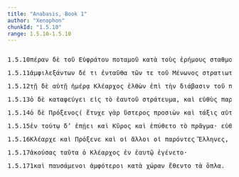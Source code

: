 ```yaml
---
title: "Anabasis, Book 1"
author: "Xenophon"
chunkId: "1.5.10"
range: 1.5.10-1.5.10
---
```


<pre class="greek prose syntax" data-urn="urn:cts:greekLit:tlg0032.tlg006"><p><span class="subdoc" data-subdoc="1.5.10">1.5.10</span><span class="sentence"><span class=" " data-def="on the other side, across, on the other side, over" data-flags="r--------" data-head="10" data-id="1" data-lemma="πέραν">πέραν </span><span class=" " data-flags="d--------" data-head="17" data-id="2" data-lemma="δέ">δὲ </span><span class=" genitive" data-flags="l-s---mg-" data-head="5" data-id="3" data-lemma="ὁ">τοῦ </span><span class=" genitive" data-flags="n-s---mg-" data-head="5" data-id="4" data-lemma="Εὐφράτης">Εὐφράτου </span><span class=" genitive" data-def="river, stream, rivers, rivers of fire" data-flags="n-s---mg-" data-head="1" data-id="5" data-lemma="ποταμός">ποταμοῦ </span><span class=" " data-flags="r--------" data-head="10" data-id="6" data-lemma="κατά">κατὰ </span><span class=" accusative" data-flags="l-p---ma-" data-head="9" data-id="7" data-lemma="ὁ">τοὺς </span><span class=" accusative" data-def="desolate, lonely, solitary, desert parts, empty" data-flags="a-p---ma-" data-head="9" data-id="8" data-lemma="ἐρῆμος">ἐρήμους </span><span class=" accusative" data-def="standing-place, farmstead, steading, stable" data-flags="n-p---ma-" data-head="6" data-id="9" data-lemma="σταθμός">σταθμοὺς </span><span class="verb " data-flags="v3siia---" data-head="17" data-id="10" data-lemma="εἰμί">ἦν </span><span class=" nominative" data-def="city, the citadel, the citadel" data-flags="n-s---fn-" data-head="10" data-id="11" data-lemma="πόλις">πόλις </span><span class=" nominative" data-def="blessed with a good genius, fortunate, happy in respect to" data-flags="a-s---fn-" data-head="13" data-id="12" data-lemma="εὐδαίμων">εὐδαίμων </span><span class=" " data-flags="c--------" data-head="11" data-id="13" data-lemma="καί">καὶ </span><span class=" nominative" data-def="big, full-grown, elder" data-flags="a-s---fn-" data-head="13" data-id="14" data-lemma="μέγας">μεγάλη</span><span class=" " data-flags="u--------" data-head="0" data-id="15" data-lemma=",">, </span><span class=" nominative" data-def="name, by name, by name" data-flags="n-s---nn-" data-head="20" data-id="16" data-lemma="ὄνομα">ὄνομα </span><span class=" " data-flags="c--------" data-head="0" data-id="17" data-lemma="δέ">δὲ </span><span class=" nominative" data-flags="n-s---fn-" data-head="20" data-id="18" data-lemma="Χαρμάνδη">Χαρμάνδη</span><span class=" " data-flags="u--------" data-head="0" data-id="19" data-lemma="·">· </span></span><span class="sentence"><span class=" " data-def="from out of, from, out of, forth from" data-flags="r--------" data-head="5" data-id="1" data-lemma="ἐκ">ἐκ </span><span class=" genitive" data-def="this, u, this man here" data-flags="p-s---fg-" data-head="1" data-id="2" data-lemma="οὗτος">ταύτης </span><span class=" nominative" data-flags="l-p---mn-" data-head="4" data-id="3" data-lemma="ὁ">οἱ </span><span class=" nominative" data-def="soldier, professional soldier, soldier" data-flags="n-p---mn-" data-head="5" data-id="4" data-lemma="στρατιώτης">στρατιῶται </span><span class="verb " data-def="frequent the, occupy the market-place, buy in the market" data-flags="v3piia---" data-head="0" data-id="5" data-lemma="ἀγοράζω">ἠγόραζον </span><span class=" accusative" data-flags="l-p---na-" data-head="7" data-id="6" data-lemma="ὁ">τὰ </span><span class=" accusative" data-def="made for an end, purpose, fit, adapted for" data-flags="a-p---na-" data-head="5" data-id="7" data-lemma="ἐπιτήδειος">ἐπιτήδεια</span><span class=" " data-flags="u--------" data-head="0" data-id="8" data-lemma=",">, </span><span class=" dative" data-def="raft, float, rafts, boat, ship" data-flags="n-p---fd-" data-head="10" data-id="9" data-lemma="σχεδία">σχεδίαις </span><span class="verb nominative" data-def="stride, walk, stand with legs apart, planting himself firmly" data-flags="v-pppamn-" data-head="5" data-id="10" data-lemma="διαβαίνω">διαβαίνοντες </span><span class=" " data-def="in this wise, thus, so very, so exceedingly, so" data-flags="d--------" data-head="10" data-id="11" data-lemma="ὧδε">ὧδε</span><span class=" " data-flags="u--------" data-head="0" data-id="12" data-lemma=".">. </span></span><span class="sentence"><span class=" accusative" data-def="prepared hide, piece of leather, drum, anything made of leather, leathern jerkin" data-flags="n-p---fa-" data-head="5" data-id="1" data-lemma="διφθέρα">διφθέρας </span><span class=" accusative" data-flags="p-p---fa-" data-head="3" data-id="2" data-lemma="ὅς">ἃς </span><span class="verb " data-flags="v3piia---" data-head="1" data-id="3" data-lemma="ἔχω">εἶχον </span><span class=" accusative" data-def="anything which covers, shelters, covering, awnings" data-flags="n-p---na-" data-head="3" data-id="4" data-lemma="στέγασμα">στεγάσματα </span><span class="verb " data-def="fill, fill full of, filled" data-flags="v3piia---" data-head="9" data-id="5" data-lemma="πίμπλημι">ἐπίμπλασαν </span><span class=" genitive" data-def="enclosed place, a feeding-place, farmyard" data-flags="n-s---mg-" data-head="5" data-id="6" data-lemma="χόρτος">χόρτου </span><span class=" genitive" data-def="light, nimble, lightly, too buoyant" data-flags="a-s---mg-" data-head="6" data-id="7" data-lemma="κοῦφος">κούφου</span><span class=" " data-flags="u--------" data-head="0" data-id="8" data-lemma=",">, </span><span class=" " data-def="then, next, soon, presently, well" data-flags="c--------" data-head="0" data-id="9" data-lemma="εἶτα">εἶτα </span><span class="verb " data-def="bring together, gather together, to, crowd" data-flags="v3piia---" data-head="11" data-id="10" data-lemma="συνάγω">συνῆγον </span><span class=" " data-flags="c--------" data-head="9" data-id="11" data-lemma="καί">καὶ </span><span class="verb " data-def="draw together, contract, to be drawn up, retracted, to be shrivelled up" data-flags="v3piia---" data-head="11" data-id="12" data-lemma="συσπάω">συνέσπων</span><span class=" " data-flags="u--------" data-head="0" data-id="13" data-lemma=",">, </span><span class=" " data-def="so, thus, as, how" data-flags="c--------" data-head="10" data-id="14" data-lemma="ὡς">ὡς </span><span class=" " data-flags="d--------" data-head="16" data-id="15" data-lemma="μή">μὴ </span><span class="verb " data-def="fasten, bind to, having fastened" data-flags="v--pne---" data-head="14" data-id="16" data-lemma="ἅπτω">ἅπτεσθαι </span><span class=" genitive" data-flags="l-s---fg-" data-head="18" data-id="17" data-lemma="ὁ">τῆς </span><span class=" genitive" data-def="hay" data-flags="n-s---fg-" data-head="16" data-id="18" data-lemma="κάρφη">κάρφης </span><span class=" accusative" data-flags="l-s---na-" data-head="20" data-id="19" data-lemma="ὁ">τὸ </span><span class=" accusative" data-def="water, the waters, spring-water, drinking-water" data-flags="n-s---na-" data-head="16" data-id="20" data-lemma="ὕδωρ">ὕδωρ</span><span class=" " data-flags="u--------" data-head="0" data-id="21" data-lemma="·">· </span></span><span class="sentence"><span class=" " data-flags="r--------" data-head="3" data-id="1" data-lemma="ἐπί">ἐπὶ </span><span class=" genitive" data-def="this, u, this man here" data-flags="p-p---ng-" data-head="1" data-id="2" data-lemma="οὗτος">τούτων </span><span class="verb " data-def="stride, walk, stand with legs apart, planting himself firmly" data-flags="v3piia---" data-head="4" data-id="3" data-lemma="διαβαίνω">διέβαινον </span><span class=" " data-flags="c--------" data-head="0" data-id="4" data-lemma="καί">καὶ </span><span class="verb " data-def="a, take, receive" data-flags="v3piia---" data-head="4" data-id="5" data-lemma="λαμβάνω">ἐλάμβανον </span><span class=" accusative" data-flags="l-p---na-" data-head="7" data-id="6" data-lemma="ὁ">τὰ </span><span class=" accusative" data-def="made for an end, purpose, fit, adapted for" data-flags="a-p---na-" data-head="8" data-id="7" data-lemma="ἐπιτήδειος">ἐπιτήδεια</span><span class=" " data-flags="u--------" data-head="5" data-id="8" data-lemma=",">, </span><span class=" accusative" data-flags="n-s---ma-" data-head="19" data-id="9" data-lemma="οἶνος">οἶνόν </span><span class=" " data-flags="d--------" data-head="19" data-id="10" data-lemma="τε">τε </span><span class=" " data-def="from out of, from, out of, forth from" data-flags="r--------" data-head="14" data-id="11" data-lemma="ἐκ">ἐκ </span><span class=" genitive" data-flags="l-s---fg-" data-head="13" data-id="12" data-lemma="ὁ">τῆς </span><span class=" genitive" data-def="acorn, any similar fruit, date, bān, Balanites aegyptiaca" data-flags="n-s---fg-" data-head="11" data-id="13" data-lemma="βάλανος">βαλάνου </span><span class="verb accusative" data-def="make, do, make, produce" data-flags="v-srpema-" data-head="9" data-id="14" data-lemma="ποιέω">πεποιημένον </span><span class=" genitive" data-flags="l-s---fg-" data-head="13" data-id="15" data-lemma="ὁ">τῆς </span><span class=" " data-def="ápa, ab, ap-ehtre" data-flags="r--------" data-head="13" data-id="16" data-lemma="ἀπό">ἀπὸ </span><span class=" genitive" data-flags="l-s---mg-" data-head="18" data-id="17" data-lemma="ὁ">τοῦ </span><span class=" genitive" data-def="Phoenician, Carthaginian, purple" data-flags="n-s---mg-" data-head="16" data-id="18" data-lemma="φοῖνιξ">φοίνικος </span><span class=" " data-flags="c--------" data-head="8" data-id="19" data-lemma="καί">καὶ </span><span class=" accusative" data-def="grain, the corn, its" data-flags="n-s---ma-" data-head="19" data-id="20" data-lemma="σῖτος">σῖτον </span><span class=" genitive" data-def="Italian millet, Setaria italica, millet-fields, Edict.Diocl. Geronthr" data-flags="n-s---fg-" data-head="20" data-id="21" data-lemma="μελίνη">μελίνης</span><span class=" " data-flags="u--------" data-head="0" data-id="22" data-lemma="·">· </span></span><span class="sentence"><span class=" nominative" data-def="this, u, this man here" data-flags="p-s---nn-" data-head="3" data-id="1" data-lemma="οὗτος">τοῦτο </span><span class=" " data-def="for, yes, . . , no, ay doubtless" data-flags="d--------" data-head="3" data-id="2" data-lemma="γάρ">γὰρ </span><span class="verb " data-flags="v3siia---" data-head="0" data-id="3" data-lemma="εἰμί">ἦν </span><span class=" " data-def="in, into, in, in the district of" data-flags="r--------" data-head="3" data-id="4" data-lemma="ἐν">ἐν </span><span class=" dative" data-flags="l-s---fd-" data-head="6" data-id="5" data-lemma="ὁ">τῇ </span><span class=" dative" data-def="space, room in which a thing is, partly occupied space" data-flags="n-s---fd-" data-head="4" data-id="6" data-lemma="χώρα">χώρᾳ </span><span class=" nominative" data-def="many, many, many" data-flags="a-s---nns" data-head="3" data-id="7" data-lemma="πολύς">πλεῖστον</span><span class=" " data-flags="u--------" data-head="0" data-id="8" data-lemma=".">. </span></span></p><p><span class="subdoc" data-subdoc="1.5.11">1.5.11</span><span class="sentence"><span class="verb genitive" data-def="dispute about, dispute, question, dispute" data-flags="v-papamg-" data-head="22" data-id="1" data-lemma="ἀμφιλέγω">ἀμφιλεξάντων </span><span class=" " data-flags="d--------" data-head="22" data-id="2" data-lemma="δέ">δέ </span><span class=" accusative" data-def="any one, any thing, who? what?, si se" data-flags="p-s---na-" data-head="1" data-id="3" data-lemma="τις">τι </span><span class=" " data-def="here, there, here, in this material world" data-flags="d--------" data-head="1" data-id="4" data-lemma="ἐνταῦθα">ἐνταῦθα </span><span class=" genitive" data-flags="l-p---mg-" data-head="9" data-id="5" data-lemma="ὁ">τῶν </span><span class=" " data-flags="d--------" data-head="10" data-id="6" data-lemma="τε">τε </span><span class=" genitive" data-flags="l-s---mg-" data-head="8" data-id="7" data-lemma="ὁ">τοῦ </span><span class=" genitive" data-flags="n-s---mg-" data-head="9" data-id="8" data-lemma="Μένων">Μένωνος </span><span class=" genitive" data-def="soldier, professional soldier, soldier" data-flags="n-p---mg-" data-head="10" data-id="9" data-lemma="στρατιώτης">στρατιωτῶν </span><span class=" " data-flags="c--------" data-head="1" data-id="10" data-lemma="καί">καὶ </span><span class=" genitive" data-flags="l-p---mg-" data-head="10" data-id="11" data-lemma="ὁ">τῶν </span><span class=" genitive" data-flags="l-s---mg-" data-head="13" data-id="12" data-lemma="ὁ">τοῦ </span><span class=" genitive" data-flags="n-s---mg-" data-head="11" data-id="13" data-lemma="Κλέαρχος">Κλεάρχου </span><span class=" nominative" data-flags="l-s---mn-" data-head="15" data-id="14" data-lemma="ὁ">ὁ </span><span class=" nominative" data-flags="n-s---mn-" data-head="22" data-id="15" data-lemma="Κλέαρχος">Κλέαρχος </span><span class="verb nominative" data-def="separate, put asunder, distinguish, pick out, choose, to choose" data-flags="v-sapamn-" data-head="22" data-id="16" data-lemma="κρίνω">κρίνας </span><span class="verb " data-def="to be, do wrong, those who have sinned" data-flags="v--pna---" data-head="16" data-id="17" data-lemma="ἀδικέω">ἀδικεῖν </span><span class=" accusative" data-flags="l-s---ma-" data-head="17" data-id="18" data-lemma="ὁ">τὸν </span><span class=" genitive" data-flags="l-s---mg-" data-head="20" data-id="19" data-lemma="ὁ">τοῦ </span><span class=" genitive" data-flags="n-s---mg-" data-head="18" data-id="20" data-lemma="Μένων">Μένωνος </span><span class=" nominative" data-def="blow, stroke, blow, stroke by lightning" data-flags="n-s---fn-" data-head="22" data-id="21" data-lemma="πληγή">πληγὰς </span><span class="verb " data-def="throw in, let, fall into" data-flags="v3saia---" data-head="0" data-id="22" data-lemma="ἐμβάλλω">ἐνέβαλεν</span><span class=" " data-flags="u--------" data-head="0" data-id="23" data-lemma="·">· </span></span><span class="sentence"><span class=" nominative" data-flags="l-s---mn-" data-head="8" data-id="1" data-lemma="ὁ">ὁ </span><span class=" " data-flags="d--------" data-head="8" data-id="2" data-lemma="δέ">δὲ </span><span class="verb nominative" data-def="ibo, start, set out, was setting out" data-flags="v-sapamn-" data-head="8" data-id="3" data-lemma="ἔρχομαι">ἐλθὼν </span><span class=" " data-def="on the side of, in the direction of, from, at, to, práti" data-flags="r--------" data-head="3" data-id="4" data-lemma="πρός">πρὸς </span><span class=" accusative" data-flags="l-s---na-" data-head="7" data-id="5" data-lemma="ὁ">τὸ </span><span class=" genitive" data-def="Stadtrecht von Gortyn, of himself, herself, itself, itself, absolutely" data-flags="p-s---mg-" data-head="7" data-id="6" data-lemma="ἑαυτοῦ">ἑαυτοῦ </span><span class=" accusative" data-def="expedition, campaign, invasion, armament, army, host" data-flags="n-s---na-" data-head="4" data-id="7" data-lemma="στράτευμα">στράτευμα </span><span class="verb " data-flags="v3siia---" data-head="0" data-id="8" data-lemma="λέγω">ἔλεγεν</span><span class=" " data-flags="u--------" data-head="0" data-id="9" data-lemma="·">· </span></span><span class="sentence"><span class="verb nominative" data-def="hear, hear, hear of, hear tell of" data-flags="v-papamn-" data-head="6" data-id="1" data-lemma="ἀκούω">ἀκούσαντες </span><span class=" " data-flags="d--------" data-head="6" data-id="2" data-lemma="δέ">δὲ </span><span class=" nominative" data-flags="l-p---mn-" data-head="4" data-id="3" data-lemma="ὁ">οἱ </span><span class=" nominative" data-def="soldier, professional soldier, soldier" data-flags="n-p---mn-" data-head="6" data-id="4" data-lemma="στρατιώτης">στρατιῶται </span><span class="verb " data-def="to be severe, sore, grievous, to be violent, angry, display" data-flags="v3piia---" data-head="6" data-id="5" data-lemma="χαλεπαίνω">ἐχαλέπαινον </span><span class=" " data-flags="c--------" data-head="0" data-id="6" data-lemma="καί">καὶ </span><span class="verb " data-def="make angry, provoke to anger, irritate, grow angry, be wroth, with" data-flags="v3piie---" data-head="6" data-id="7" data-lemma="ὀργίζω">ὠργίζοντο </span><span class=" " data-def="strong, hard, indigestible" data-flags="d--------" data-head="7" data-id="8" data-lemma="ἰσχυρός">ἰσχυρῶς </span><span class=" dative" data-flags="l-s---md-" data-head="10" data-id="9" data-lemma="ὁ">τῷ </span><span class=" dative" data-flags="n-s---md-" data-head="7" data-id="10" data-lemma="Κλέαρχος">Κλεάρχῳ</span><span class=" " data-flags="u--------" data-head="0" data-id="11" data-lemma=".">. </span></span></p><p><span class="subdoc" data-subdoc="1.5.12">1.5.12</span><span class="sentence"><span class=" dative" data-flags="l-s---fd-" data-head="4" data-id="1" data-lemma="ὁ">τῇ </span><span class=" " data-flags="d--------" data-head="17" data-id="2" data-lemma="δέ">δὲ </span><span class=" dative" data-def="self, him, her, it, the very one, the same" data-flags="a-s---fd-" data-head="4" data-id="3" data-lemma="αὐτός">αὐτῇ </span><span class=" dative" data-def="day, at daybreak, in the day" data-flags="n-s---fd-" data-head="17" data-id="4" data-lemma="ἡμέρα">ἡμέρᾳ </span><span class=" nominative" data-flags="n-s---mn-" data-head="17" data-id="5" data-lemma="Κλέαρχος">Κλέαρχος </span><span class="verb nominative" data-def="ibo, start, set out, was setting out" data-flags="v-sapamn-" data-head="12" data-id="6" data-lemma="ἔρχομαι">ἐλθὼν </span><span class=" " data-flags="r--------" data-head="6" data-id="7" data-lemma="ἐπί">ἐπὶ </span><span class=" accusative" data-flags="l-s---fa-" data-head="9" data-id="8" data-lemma="ὁ">τὴν </span><span class=" accusative" data-def="crossing over, passage, act of crossing, means" data-flags="n-s---fa-" data-head="7" data-id="9" data-lemma="διάβασις">διάβασιν </span><span class=" genitive" data-flags="l-s---mg-" data-head="11" data-id="10" data-lemma="ὁ">τοῦ </span><span class=" genitive" data-def="river, stream, rivers, rivers of fire" data-flags="n-s---mg-" data-head="9" data-id="11" data-lemma="ποταμός">ποταμοῦ </span><span class=" " data-flags="c--------" data-head="17" data-id="12" data-lemma="καί">καὶ </span><span class=" " data-def="there, in that place, what is, happens there, events there" data-flags="d--------" data-head="14" data-id="13" data-lemma="ἐκεῖ">ἐκεῖ </span><span class="verb nominative" data-def="" data-flags="v-sapmmn-" data-head="12" data-id="14" data-lemma="κατασκέπτομαι">κατασκεψάμενος </span><span class=" accusative" data-flags="l-s---fa-" data-head="16" data-id="15" data-lemma="ὁ">τὴν </span><span class=" accusative" data-def="assembly, of the People, Amphictyonic Council" data-flags="n-s---fa-" data-head="14" data-id="16" data-lemma="ἀγορά">ἀγορὰν </span><span class="verb " data-def="ride off, away, back" data-flags="v3spia---" data-head="0" data-id="17" data-lemma="ἀφιππεύω">ἀφιππεύει </span><span class=" " data-flags="r--------" data-head="17" data-id="18" data-lemma="ἐπί">ἐπὶ </span><span class=" accusative" data-flags="l-s---fa-" data-head="21" data-id="19" data-lemma="ὁ">τὴν </span><span class=" genitive" data-def="Stadtrecht von Gortyn, of himself, herself, itself, itself, absolutely" data-flags="p-s---mg-" data-head="21" data-id="20" data-lemma="ἑαυτοῦ">ἑαυτοῦ </span><span class=" accusative" data-def="tent, booth, camp, hut" data-flags="n-s---fa-" data-head="18" data-id="21" data-lemma="σκηνή">σκηνὴν </span><span class=" " data-def="through, in a line, right through" data-flags="r--------" data-head="17" data-id="22" data-lemma="διά">διὰ </span><span class=" genitive" data-flags="l-s---ng-" data-head="25" data-id="23" data-lemma="ὁ">τοῦ </span><span class=" genitive" data-flags="n-s---mg-" data-head="25" data-id="24" data-lemma="Μένων">Μένωνος </span><span class=" genitive" data-def="expedition, campaign, invasion, armament, army, host" data-flags="n-s---ng-" data-head="22" data-id="25" data-lemma="στράτευμα">στρατεύματος </span><span class=" " data-def="with, Beiträge zur Lehre von den griechischen Präpositionen, in company with, together with" data-flags="r--------" data-head="17" data-id="26" data-lemma="σύν">σὺν </span><span class=" dative" data-def="little, small, small, low, not copious" data-flags="a-p---md-" data-head="26" data-id="27" data-lemma="ὀλίγος">ὀλίγοις </span><span class=" dative" data-flags="l-p---md-" data-head="27" data-id="28" data-lemma="ὁ">τοῖς </span><span class=" " data-def="round about, all round, on both sides, pári" data-flags="r--------" data-head="27" data-id="29" data-lemma="περί">περὶ </span><span class=" accusative" data-def="self, him, her, it, the very one, the same" data-flags="p-s---ma-" data-head="29" data-id="30" data-lemma="αὐτός">αὐτόν</span><span class=" " data-flags="u--------" data-head="0" data-id="31" data-lemma="·">· </span></span><span class="sentence"><span class=" nominative" data-def="the elder Cyrus" data-flags="n-s---mn-" data-head="6" data-id="1" data-lemma="Κῦρος">Κῦρος </span><span class=" " data-flags="d--------" data-head="6" data-id="2" data-lemma="δέ">δὲ </span><span class=" " data-def="not yet, not, not at all" data-flags="d--------" data-head="4" data-id="3" data-lemma="οὔπω">οὔπω </span><span class="verb " data-def="to have come, be present, had come, shall have come" data-flags="v3siia---" data-head="6" data-id="4" data-lemma="ἥκω">ἧκεν</span><span class=" " data-flags="u--------" data-head="0" data-id="5" data-lemma=",">, </span><span class=" " data-def="otheruise, but, not only . . but" data-flags="c--------" data-head="0" data-id="6" data-lemma="ἀλλά">ἀλλ’ </span><span class=" " data-def="yet, still, ever, already" data-flags="d--------" data-head="8" data-id="7" data-lemma="ἔτι">ἔτι </span><span class="verb " data-def="drive, chase to, to be driven" data-flags="v3siia---" data-head="6" data-id="8" data-lemma="προσελαύνω">προσήλαυνε</span><span class=" " data-flags="u--------" data-head="0" data-id="9" data-lemma="·">· </span></span><span class="sentence"><span class=" genitive" data-flags="l-p---mg-" data-head="4" data-id="1" data-lemma="ὁ">τῶν </span><span class=" " data-flags="d--------" data-head="13" data-id="2" data-lemma="δέ">δὲ </span><span class=" genitive" data-flags="n-s---mg-" data-head="4" data-id="3" data-lemma="Μένων">Μένωνος </span><span class=" genitive" data-def="soldier, professional soldier, soldier" data-flags="n-p---mg-" data-head="7" data-id="4" data-lemma="στρατιώτης">στρατιωτῶν </span><span class=" accusative" data-flags="n-p---na-" data-head="6" data-id="5" data-lemma="ξύλον">ξύλα </span><span class="verb nominative" data-def="split, cleave, divided, into" data-flags="v-sppamn-" data-head="13" data-id="6" data-lemma="σχίζω">σχίζων </span><span class=" nominative" data-def="any one, any thing, who? what?, si se" data-flags="p-s---mn-" data-head="13" data-id="7" data-lemma="τις">τις </span><span class=" " data-def="so, thus, as, how" data-flags="c--------" data-head="13" data-id="8" data-lemma="ὡς">ὡς </span><span class="verb " data-def="Inscr. destombeaux des rois, I know, a)ware" data-flags="v3saia---" data-head="8" data-id="9" data-lemma="ὁράω">εἶδε </span><span class=" accusative" data-flags="n-s---ma-" data-head="11" data-id="10" data-lemma="Κλέαρχος">Κλέαρχον </span><span class="verb accusative" data-def="drive through, across, has brought" data-flags="v-sppama-" data-head="9" data-id="11" data-lemma="διελαύνω">διελαύνοντα</span><span class=" " data-flags="u--------" data-head="0" data-id="12" data-lemma=",">, </span><span class="verb " data-def="Ja-c-io, sēmen, véti" data-flags="v3spia---" data-head="0" data-id="13" data-lemma="ἵημι">ἵησι </span><span class=" dative" data-flags="l-s---fd-" data-head="15" data-id="14" data-lemma="ὁ">τῇ </span><span class=" dative" data-def="axe-head, battle-axe, axe" data-flags="n-s---fd-" data-head="13" data-id="15" data-lemma="ἀξίνη">ἀξίνῃ</span><span class=" " data-flags="u--------" data-head="0" data-id="16" data-lemma="·">· </span></span><span class="sentence"><span class=" " data-flags="d--------" data-head="5" data-id="1" data-lemma="καί">καὶ </span><span class=" nominative" data-def="this, u, this man here" data-flags="p-s---mn-" data-head="5" data-id="2" data-lemma="οὗτος">οὗτος </span><span class=" " data-def="indeed, of a truth, but, indeed" data-flags="d--------" data-head="5" data-id="3" data-lemma="μέν">μὲν </span><span class=" genitive" data-def="self, him, her, it, the very one, the same" data-flags="p-s---mg-" data-head="5" data-id="4" data-lemma="αὐτός">αὐτοῦ </span><span class="verb " data-def="Acut. (Sp.), miss the mark, miss" data-flags="v3saia---" data-head="0" data-id="5" data-lemma="ἁμαρτάνω">ἥμαρτεν</span><span class=" " data-flags="u--------" data-head="0" data-id="6" data-lemma="·">· </span></span><span class="sentence"><span class=" nominative" data-flags="p-s---mn-" data-head="13" data-id="1" data-lemma="ἄλλος">ἄλλος </span><span class=" " data-flags="d--------" data-head="7" data-id="2" data-lemma="δέ">δὲ </span><span class=" dative" data-def="stone, stones, stonequoit" data-flags="n-s---md-" data-head="13" data-id="3" data-lemma="λίθος">λίθῳ </span><span class=" " data-flags="c--------" data-head="7" data-id="4" data-lemma="καί">καὶ </span><span class=" nominative" data-flags="p-s---mn-" data-head="14" data-id="5" data-lemma="ἄλλος">ἄλλος</span><span class=" " data-flags="u--------" data-head="0" data-id="6" data-lemma=",">, </span><span class=" " data-def="then, next, soon, presently, well" data-flags="c--------" data-head="0" data-id="7" data-lemma="εἶτα">εἶτα </span><span class=" nominative" data-def="many, many, many" data-flags="a-p---mn-" data-head="15" data-id="8" data-lemma="πολύς">πολλοί</span><span class=" " data-flags="u--------" data-head="0" data-id="9" data-lemma=",">, </span><span class=" genitive" data-def="crying, screaming, shouting, shout of joy" data-flags="n-s---fg-" data-head="11" data-id="10" data-lemma="κραυγή">κραυγῆς </span><span class="verb genitive" data-def="come into a new state of being, come into being, to be born" data-flags="v-sapmfg-" data-head="7" data-id="11" data-lemma="γίγνομαι">γενομένης</span><span class=" " data-flags="u--------" data-head="0" data-id="12" data-lemma=".">. </span></span></p><p><span class="subdoc" data-subdoc="1.5.13">1.5.13</span><span class="sentence"><span class=" nominative" data-flags="l-s---mn-" data-head="3" data-id="1" data-lemma="ὁ">ὁ </span><span class=" " data-flags="d--------" data-head="9" data-id="2" data-lemma="δέ">δὲ </span><span class="verb " data-def="flee for refuge, flee and take refuge, flee for protection" data-flags="v3spia---" data-head="9" data-id="3" data-lemma="καταφεύγω">καταφεύγει </span><span class=" " data-def="into, to, into" data-flags="r--------" data-head="3" data-id="4" data-lemma="εἰς">εἰς </span><span class=" accusative" data-flags="l-s---na-" data-head="7" data-id="5" data-lemma="ὁ">τὸ </span><span class=" genitive" data-def="Stadtrecht von Gortyn, of himself, herself, itself, itself, absolutely" data-flags="p-s---mg-" data-head="7" data-id="6" data-lemma="ἑαυτοῦ">ἑαυτοῦ </span><span class=" accusative" data-def="expedition, campaign, invasion, armament, army, host" data-flags="n-s---na-" data-head="4" data-id="7" data-lemma="στράτευμα">στράτευμα</span><span class=" " data-flags="u--------" data-head="0" data-id="8" data-lemma=",">, </span><span class=" " data-flags="c--------" data-head="0" data-id="9" data-lemma="καί">καὶ </span><span class=" " data-def="straight, direct, the vertical, by the straight road" data-flags="d--------" data-head="11" data-id="10" data-lemma="εὐθύς">εὐθὺς </span><span class="verb " data-def="pass on, transmit, give orders, give the word of command" data-flags="v3spia---" data-head="9" data-id="11" data-lemma="παραγγέλλω">παραγγέλλει </span><span class=" " data-def="into, to, into" data-flags="r--------" data-head="11" data-id="12" data-lemma="εἰς">εἰς </span><span class=" accusative" data-flags="l-p---na-" data-head="14" data-id="13" data-lemma="ὁ">τὰ </span><span class=" accusative" data-def="tool, implement, tackle, tackling, ropes, halyards" data-flags="n-p---na-" data-head="12" data-id="14" data-lemma="ὅπλον">ὅπλα</span><span class=" " data-flags="u--------" data-head="0" data-id="15" data-lemma="·">· </span></span><span class="sentence"><span class=" " data-flags="d--------" data-head="16" data-id="1" data-lemma="καί">καὶ </span><span class=" accusative" data-flags="l-p---ma-" data-head="4" data-id="2" data-lemma="ὁ">τοὺς </span><span class=" " data-def="indeed, of a truth, but, indeed" data-flags="d--------" data-head="16" data-id="3" data-lemma="μέν">μὲν </span><span class=" accusative" data-def="heavy-armed, armed, of men in armour, an armed" data-flags="n-p---ma-" data-head="6" data-id="4" data-lemma="ὁπλίτης">ὁπλίτας </span><span class=" genitive" data-def="self, him, her, it, the very one, the same" data-flags="p-s---mg-" data-head="4" data-id="5" data-lemma="αὐτός">αὐτοῦ </span><span class="verb " data-def="urge, drive on, exhort, bid, order" data-flags="v3saia---" data-head="16" data-id="6" data-lemma="κελεύω">ἐκέλευσε </span><span class="verb " data-def="stay, wait, stand fast, stay at home, stay where one is" data-flags="v--ana---" data-head="6" data-id="7" data-lemma="μένω">μεῖναι </span><span class=" accusative" data-flags="l-p---fa-" data-head="9" data-id="8" data-lemma="ὁ">τὰς </span><span class=" accusative" data-def="shield, body of men-at-arms, deep" data-flags="n-p---fa-" data-head="13" data-id="9" data-lemma="ἀσπίς">ἀσπίδας </span><span class=" " data-def="on the side of, in the direction of, from, at, to, práti" data-flags="r--------" data-head="13" data-id="10" data-lemma="πρός">πρὸς </span><span class=" accusative" data-flags="l-p---na-" data-head="12" data-id="11" data-lemma="ὁ">τὰ </span><span class=" accusative" data-flags="n-p---na-" data-head="10" data-id="12" data-lemma="γόνυ">γόνατα </span><span class="verb accusative" data-def="l), Alc, set, put, place, set" data-flags="v-papama-" data-head="7" data-id="13" data-lemma="τίθημι">θέντας</span><span class=" " data-flags="u--------" data-head="0" data-id="14" data-lemma=",">, </span><span class=" nominative" data-def="self, him, her, it, the very one, the same" data-flags="p-s---mn-" data-head="39" data-id="15" data-lemma="αὐτός">αὐτὸς </span><span class=" " data-flags="c--------" data-head="0" data-id="16" data-lemma="δέ">δὲ </span><span class="verb nominative" data-def="a, take, receive" data-flags="v-sapamn-" data-head="39" data-id="17" data-lemma="λαμβάνω">λαβὼν </span><span class=" accusative" data-flags="l-p---ma-" data-head="19" data-id="18" data-lemma="ὁ">τοὺς </span><span class=" accusative" data-def="" data-flags="n-p---ma-" data-head="20" data-id="19" data-lemma="Θρᾷξ">Θρᾷκας </span><span class=" " data-flags="c--------" data-head="17" data-id="20" data-lemma="καί">καὶ </span><span class=" accusative" data-flags="l-p---ma-" data-head="22" data-id="21" data-lemma="ὁ">τοὺς </span><span class=" accusative" data-def="one who fights from a chariot, the driver, the hero who fights" data-flags="n-p---ma-" data-head="20" data-id="22" data-lemma="ἱππεύς">ἱππέας </span><span class=" nominative" data-flags="p-p---mn-" data-head="24" data-id="23" data-lemma="ὅς">οἳ </span><span class="verb " data-flags="v3piia---" data-head="34" data-id="24" data-lemma="εἰμί">ἦσαν </span><span class=" dative" data-def="self, him, her, it, the very one, the same" data-flags="p-s---md-" data-head="23" data-id="25" data-lemma="αὐτός">αὐτῷ </span><span class=" " data-def="in, into, in, in the district of" data-flags="r--------" data-head="24" data-id="26" data-lemma="ἐν">ἐν </span><span class=" dative" data-flags="l-s---nd-" data-head="28" data-id="27" data-lemma="ὁ">τῷ </span><span class=" dative" data-def="expedition, campaign, invasion, armament, army, host" data-flags="n-s---nd-" data-head="26" data-id="28" data-lemma="στράτευμα">στρατεύματι </span><span class=" nominative" data-def="many, many, many" data-flags="a-p---mnc" data-head="24" data-id="29" data-lemma="πολύς">πλείους </span><span class=" " data-flags="c--------" data-head="29" data-id="30" data-lemma="ἤ">ἢ </span><span class=" " data-def="forty, the Forty" data-flags="a--------" data-head="30" data-id="31" data-lemma="τεσσαράκοντα">τετταράκοντα</span><span class=" " data-flags="u--------" data-head="0" data-id="32" data-lemma=",">, </span><span class=" genitive" data-def="this, u, this man here" data-flags="p-p---mg-" data-head="36" data-id="33" data-lemma="οὗτος">τούτων </span><span class=" " data-flags="c--------" data-head="22" data-id="34" data-lemma="δέ">δὲ </span><span class=" nominative" data-flags="l-p---mn-" data-head="37" data-id="35" data-lemma="ὁ">οἱ </span><span class=" nominative" data-def="many, many, many" data-flags="a-p---mns" data-head="57" data-id="36" data-lemma="πολύς">πλεῖστοι </span><span class=" nominative" data-def="" data-flags="n-p---mn-" data-head="57" data-id="37" data-lemma="Θρᾷξ">Θρᾷκες</span><span class=" " data-flags="u--------" data-head="0" data-id="38" data-lemma=",">, </span><span class="verb " data-def="drive, set in motion, drive, ride" data-flags="v3saia---" data-head="16" data-id="39" data-lemma="ἐλαύνω">ἤλαυνεν </span><span class=" " data-flags="r--------" data-head="39" data-id="40" data-lemma="ἐπί">ἐπὶ </span><span class=" accusative" data-flags="l-p---ma-" data-head="42" data-id="41" data-lemma="ὁ">τοὺς </span><span class=" genitive" data-flags="n-s---mg-" data-head="40" data-id="42" data-lemma="Μένων">Μένωνος</span><span class=" " data-flags="u--------" data-head="0" data-id="43" data-lemma=",">, </span><span class=" " data-def="as being, inasmuch as, since it was, the actual" data-flags="c--------" data-head="39" data-id="44" data-lemma="ὥστε">ὥστ’ </span><span class=" accusative" data-def="the person there, that person, thing, the more remote" data-flags="p-p---ma-" data-head="47" data-id="45" data-lemma="ἐκεῖνος">ἐκείνους </span><span class="verb " data-def="strike out of, drive away from, expel, drive away, drive out of one's senses by a sudden shock, amaze, astound" data-flags="v--rne---" data-head="51" data-id="46" data-lemma="ἐκπλήσσω">ἐκπεπλῆχθαι </span><span class=" " data-flags="c--------" data-head="51" data-id="47" data-lemma="καί">καὶ </span><span class=" accusative" data-def="self, him, her, it, the very one, the same" data-flags="a-s---ma-" data-head="49" data-id="48" data-lemma="αὐτός">αὐτὸν </span><span class=" accusative" data-flags="n-s---ma-" data-head="47" data-id="49" data-lemma="Μένων">Μένωνα</span><span class=" " data-flags="u--------" data-head="0" data-id="50" data-lemma=",">, </span><span class=" " data-flags="c--------" data-head="44" data-id="51" data-lemma="καί">καὶ </span><span class="verb " data-def="run, run and, move quickly" data-flags="v--pna---" data-head="51" data-id="52" data-lemma="τρέχω">τρέχειν </span><span class=" " data-flags="r--------" data-head="52" data-id="53" data-lemma="ἐπί">ἐπὶ </span><span class=" accusative" data-flags="l-p---na-" data-head="55" data-id="54" data-lemma="ὁ">τὰ </span><span class=" accusative" data-def="tool, implement, tackle, tackling, ropes, halyards" data-flags="n-p---na-" data-head="53" data-id="55" data-lemma="ὅπλον">ὅπλα</span><span class=" " data-flags="u--------" data-head="0" data-id="56" data-lemma="·">· </span></span><span class="sentence"><span class=" nominative" data-flags="l-p---mn-" data-head="4" data-id="1" data-lemma="ὁ">οἱ </span><span class=" " data-flags="d--------" data-head="4" data-id="2" data-lemma="δέ">δὲ </span><span class=" " data-flags="d--------" data-head="4" data-id="3" data-lemma="καί">καὶ </span><span class="verb " data-def="make to stand, stand, Aër" data-flags="v3plia---" data-head="0" data-id="4" data-lemma="ἵστημι">ἕστασαν </span><span class="verb nominative" data-flags="v-pppamn-" data-head="4" data-id="5" data-lemma="ἀπορέω">ἀποροῦντες </span><span class=" dative" data-flags="l-s---nd-" data-head="7" data-id="6" data-lemma="ὁ">τῷ </span><span class=" dative" data-def="deed, act, act, occurrence, matter, affair" data-flags="n-s---nd-" data-head="5" data-id="7" data-lemma="πρᾶγμα">πράγματι</span><span class=" " data-flags="u--------" data-head="0" data-id="8" data-lemma=".">. </span></span></p><p><span class="subdoc" data-subdoc="1.5.14">1.5.14</span><span class="sentence"><span class=" nominative" data-flags="l-s---mn-" data-head="3" data-id="1" data-lemma="ὁ">ὁ </span><span class=" " data-flags="d--------" data-head="26" data-id="2" data-lemma="δέ">δὲ </span><span class=" nominative" data-flags="n-s---mn-" data-head="26" data-id="3" data-lemma="Πρόξενος">Πρόξενος</span><span class=" " data-flags="u--------" data-head="0" data-id="4" data-lemma="̔">( </span><span class="verb " data-def="happen to be at, she be, may'st" data-flags="v3saia---" data-head="9" data-id="5" data-lemma="τυγχάνω">ἔτυχε </span><span class=" " data-def="for, yes, . . , no, ay doubtless" data-flags="d--------" data-head="9" data-id="6" data-lemma="γάρ">γὰρ </span><span class=" nominative" data-def="latter, last, úd, úttaras, uttamás" data-flags="a-s---mn-" data-head="8" data-id="7" data-lemma="ὕστερος">ὕστερος </span><span class="verb nominative" data-def="come, go to, visit" data-flags="v-sppamn-" data-head="5" data-id="8" data-lemma="προσέρχομαι">προσιὼν </span><span class=" " data-flags="c--------" data-head="23" data-id="9" data-lemma="καί">καὶ </span><span class=" nominative" data-def="arranging, arrangement, drawing up in rank and file, order, disposition of an army" data-flags="n-s---fn-" data-head="34" data-id="10" data-lemma="τάξις">τάξις </span><span class=" dative" data-def="self, him, her, it, the very one, the same" data-flags="p-s---md-" data-head="12" data-id="11" data-lemma="αὐτός">αὐτῷ </span><span class="verb nominative" data-def="" data-flags="v-sppefn-" data-head="34" data-id="12" data-lemma="ἕπομαι">ἑπομένη </span><span class=" genitive" data-flags="l-p---mg-" data-head="14" data-id="13" data-lemma="ὁ">τῶν </span><span class=" genitive" data-def="heavy-armed, armed, of men in armour, an armed" data-flags="n-p---mg-" data-head="10" data-id="14" data-lemma="ὁπλίτης">ὁπλιτῶν</span><span class=" " data-flags="u--------" data-head="0" data-id="15" data-lemma="̓">) </span><span class=" " data-def="straight, direct, the vertical, by the straight road" data-flags="d--------" data-head="22" data-id="16" data-lemma="εὐθύς">εὐθὺς </span><span class=" " data-def="certainly, in fact, really, really" data-flags="d--------" data-head="23" data-id="17" data-lemma="οὖν">οὖν </span><span class=" " data-def="into, to, into" data-flags="r--------" data-head="22" data-id="18" data-lemma="εἰς">εἰς </span><span class=" accusative" data-flags="l-s---na-" data-head="20" data-id="19" data-lemma="ὁ">τὸ </span><span class=" accusative" data-def="b, middle, in the middle, middle" data-flags="a-s---na-" data-head="18" data-id="20" data-lemma="μέσος">μέσον </span><span class=" genitive" data-def="either, both of two, each one" data-flags="a-p---ng-" data-head="20" data-id="21" data-lemma="ἀμφότερος">ἀμφοτέρων </span><span class="verb nominative" data-def="lead, carry, fetch, bring, taking, take with one" data-flags="v-sppamn-" data-head="23" data-id="22" data-lemma="ἄγω">ἄγων </span><span class="verb " data-def="l), Alc, set, put, place, set" data-flags="v3saim---" data-head="26" data-id="23" data-lemma="τίθημι">ἔθετο </span><span class=" accusative" data-flags="l-p---na-" data-head="25" data-id="24" data-lemma="ὁ">τὰ </span><span class=" accusative" data-def="tool, implement, tackle, tackling, ropes, halyards" data-flags="n-p---na-" data-head="23" data-id="25" data-lemma="ὅπλον">ὅπλα </span><span class=" " data-flags="c--------" data-head="0" data-id="26" data-lemma="καί">καὶ </span><span class="verb " data-flags="v3siie---" data-head="26" data-id="27" data-lemma="δέω">ἐδεῖτο </span><span class=" genitive" data-flags="l-s---mg-" data-head="29" data-id="28" data-lemma="ὁ">τοῦ </span><span class=" genitive" data-flags="n-s---mg-" data-head="27" data-id="29" data-lemma="Κλέαρχος">Κλεάρχου </span><span class=" " data-flags="d--------" data-head="31" data-id="30" data-lemma="μή">μὴ </span><span class="verb " data-def="make, do, make, produce" data-flags="v--pna---" data-head="27" data-id="31" data-lemma="ποιέω">ποιεῖν </span><span class=" accusative" data-def="this, u, this man here" data-flags="p-p---na-" data-head="31" data-id="32" data-lemma="οὗτος">ταῦτα</span><span class=" " data-flags="u--------" data-head="0" data-id="33" data-lemma=".">. </span></span><span class="sentence"><span class=" nominative" data-flags="l-s---mn-" data-head="16" data-id="1" data-lemma="ὁ">ὁ </span><span class=" " data-flags="d--------" data-head="16" data-id="2" data-lemma="δέ">δ’ </span><span class="verb " data-def="to be severe, sore, grievous, to be violent, angry, display" data-flags="v3siia---" data-head="16" data-id="3" data-lemma="χαλεπαίνω">ἐχαλέπαινεν </span><span class=" " data-flags="c--------" data-head="3" data-id="4" data-lemma="ὅτι">ὅτι </span><span class=" genitive" data-def="self, him, her, it, the very one, the same" data-flags="p-s---mg-" data-head="7" data-id="5" data-lemma="αὐτός">αὐτοῦ </span><span class=" genitive" data-def="little, small, small, low, not copious" data-flags="a-s---ng-" data-head="7" data-id="6" data-lemma="ὀλίγος">ὀλίγου </span><span class="verb genitive" data-flags="v-sapamg-" data-head="10" data-id="7" data-lemma="δέω">δεήσαντος </span><span class="verb " data-flags="v--anp---" data-head="7" data-id="8" data-lemma="καταλεύω">καταλευσθῆναι </span><span class=" " data-def="Gött. Nachr, mild, soft, gentle, mild" data-flags="d--------" data-head="10" data-id="9" data-lemma="πρᾶος">πράως </span><span class="verb " data-flags="v3spoa---" data-head="4" data-id="10" data-lemma="λέγω">λέγοι </span><span class=" accusative" data-flags="l-s---na-" data-head="13" data-id="11" data-lemma="ὁ">τὸ </span><span class=" genitive" data-def="Stadtrecht von Gortyn, of himself, herself, itself, itself, absolutely" data-flags="p-s---mg-" data-head="13" data-id="12" data-lemma="ἑαυτοῦ">αὑτοῦ </span><span class=" accusative" data-def="that which happens, incident, accident, incident" data-flags="n-s---na-" data-head="10" data-id="13" data-lemma="πάθος">πάθος</span><span class=" " data-flags="u--------" data-head="0" data-id="14" data-lemma=",">, </span><span class="verb " data-def="urge, drive on, exhort, bid, order" data-flags="v3saia---" data-head="16" data-id="15" data-lemma="κελεύω">ἐκέλευσέ </span><span class=" " data-flags="c--------" data-head="0" data-id="16" data-lemma="τε">τε </span><span class=" accusative" data-def="self, him, her, it, the very one, the same" data-flags="p-s---ma-" data-head="15" data-id="17" data-lemma="αὐτός">αὐτὸν </span><span class=" " data-def="from out of, from, out of, forth from" data-flags="r--------" data-head="21" data-id="18" data-lemma="ἐκ">ἐκ </span><span class=" genitive" data-flags="l-s---ng-" data-head="20" data-id="19" data-lemma="ὁ">τοῦ </span><span class=" genitive" data-def="b, middle, in the middle, middle" data-flags="a-s---ng-" data-head="18" data-id="20" data-lemma="μέσος">μέσου </span><span class="verb " data-def="displace, change, alter utterly, drive" data-flags="v--pne---" data-head="15" data-id="21" data-lemma="ἐξίστημι">ἐξίστασθαι</span><span class=" " data-flags="u--------" data-head="0" data-id="22" data-lemma=".">. </span></span></p><p><span class="subdoc" data-subdoc="1.5.15">1.5.15</span><span class="sentence"><span class=" " data-def="in, into, in, in the district of" data-flags="r--------" data-head="7" data-id="1" data-lemma="ἐν">ἐν </span><span class=" dative" data-def="this, u, this man here" data-flags="p-s---nd-" data-head="1" data-id="2" data-lemma="οὗτος">τούτῳ </span><span class=" " data-flags="d--------" data-head="7" data-id="3" data-lemma="δέ">δ’ </span><span class="verb " data-def="come upon, approach, come suddenly upon" data-flags="v3siia---" data-head="7" data-id="4" data-lemma="ἐπέρχομαι">ἐπῄει </span><span class=" " data-flags="d--------" data-head="6" data-id="5" data-lemma="καί">καὶ </span><span class=" nominative" data-def="the elder Cyrus" data-flags="n-s---mn-" data-head="7" data-id="6" data-lemma="Κῦρος">Κῦρος </span><span class=" " data-flags="d--------" data-head="0" data-id="7" data-lemma="καί">καὶ </span><span class="verb " data-def="learn, by hearsay, by inquiry" data-flags="v3saim---" data-head="7" data-id="8" data-lemma="πυνθάνομαι">ἐπύθετο </span><span class=" accusative" data-flags="l-s---na-" data-head="10" data-id="9" data-lemma="ὁ">τὸ </span><span class=" accusative" data-def="deed, act, act, occurrence, matter, affair" data-flags="n-s---na-" data-head="8" data-id="10" data-lemma="πρᾶγμα">πρᾶγμα</span><span class=" " data-flags="u--------" data-head="0" data-id="11" data-lemma="·">· </span></span><span class="sentence"><span class=" " data-def="straight, direct, the vertical, by the straight road" data-flags="d--------" data-head="21" data-id="1" data-lemma="εὐθύς">εὐθὺς </span><span class=" " data-flags="d--------" data-head="21" data-id="2" data-lemma="δέ">δ’ </span><span class="verb " data-def="a, take, receive" data-flags="v3saia---" data-head="21" data-id="3" data-lemma="λαμβάνω">ἔλαβε </span><span class=" accusative" data-flags="l-p---na-" data-head="5" data-id="4" data-lemma="ὁ">τὰ </span><span class=" accusative" data-flags="n-p---na-" data-head="3" data-id="5" data-lemma="παλτόν">παλτὰ </span><span class=" " data-def="into, to, into" data-flags="r--------" data-head="3" data-id="6" data-lemma="εἰς">εἰς </span><span class=" accusative" data-flags="l-p---fa-" data-head="8" data-id="7" data-lemma="ὁ">τὰς </span><span class=" accusative" data-def="b, the hand, closed" data-flags="n-p---fa-" data-head="6" data-id="8" data-lemma="χείρ">χεῖρας </span><span class=" " data-flags="d--------" data-head="21" data-id="9" data-lemma="καί">καὶ </span><span class=" " data-def="with, Beiträge zur Lehre von den griechischen Präpositionen, in company with, together with" data-flags="r--------" data-head="15" data-id="10" data-lemma="σύν">σὺν </span><span class=" dative" data-flags="l-p---md-" data-head="12" data-id="11" data-lemma="ὁ">τοῖς </span><span class="verb dative" data-flags="v-pppamd-" data-head="10" data-id="12" data-lemma="πάρειμι">παροῦσι </span><span class=" genitive" data-flags="l-p---mg-" data-head="14" data-id="13" data-lemma="ὁ">τῶν </span><span class=" genitive" data-flags="a-p---mg-" data-head="12" data-id="14" data-lemma="πιστός">πιστῶν </span><span class="verb " data-def="to have come, be present, had come, shall have come" data-flags="v3siia---" data-head="21" data-id="15" data-lemma="ἥκω">ἧκεν </span><span class="verb nominative" data-def="drive, set in motion, drive, ride" data-flags="v-sppamn-" data-head="15" data-id="16" data-lemma="ἐλαύνω">ἐλαύνων </span><span class=" " data-def="into, to, into" data-flags="r--------" data-head="16" data-id="17" data-lemma="εἰς">εἰς </span><span class=" accusative" data-flags="l-s---na-" data-head="19" data-id="18" data-lemma="ὁ">τὸ </span><span class=" accusative" data-def="b, middle, in the middle, middle" data-flags="a-s---na-" data-head="17" data-id="19" data-lemma="μέσος">μέσον</span><span class=" " data-flags="u--------" data-head="0" data-id="20" data-lemma=",">, </span><span class=" " data-flags="c--------" data-head="0" data-id="21" data-lemma="καί">καὶ </span><span class="verb " data-flags="v3spia---" data-head="21" data-id="22" data-lemma="λέγω">λέγει </span><span class=" accusative" data-def="this, nearer, more remote" data-flags="p-p---na-" data-head="22" data-id="23" data-lemma="ὅδε">τάδε</span><span class=" " data-flags="u--------" data-head="0" data-id="24" data-lemma=".">. </span></span></p><p><span class="subdoc" data-subdoc="1.5.16">1.5.16</span><span class="sentence"><span class=" vocative" data-flags="n-s---mv-" data-head="4" data-id="1" data-lemma="Κλέαρχος">Κλέαρχε </span><span class=" " data-flags="d--------" data-head="4" data-id="2" data-lemma="καί">καὶ </span><span class=" vocative" data-flags="n-s---mv-" data-head="4" data-id="3" data-lemma="Πρόξενος">Πρόξενε </span><span class=" " data-flags="d--------" data-head="12" data-id="4" data-lemma="καί">καὶ </span><span class=" vocative" data-flags="l-p---mv-" data-head="9" data-id="5" data-lemma="ὁ">οἱ </span><span class=" vocative" data-flags="a-p---mv_" data-head="9" data-id="6" data-lemma="ἄλλος">ἄλλοι </span><span class=" vocative" data-flags="l-p---mv-" data-head="9" data-id="7" data-lemma="ὁ">οἱ </span><span class="verb vocative" data-flags="v-pppamv-" data-head="9" data-id="8" data-lemma="πάρειμι">παρόντες </span><span class=" nominative" data-def="the Thessalian tribe of which Hellen was the reputed chief, non-Egyptian, pagan" data-flags="n-p---mn-" data-head="4" data-id="9" data-lemma="Ἕλλην">Ἕλληνες</span><span class=" " data-flags="u--------" data-head="0" data-id="10" data-lemma=",">, </span><span class=" " data-flags="d--------" data-head="12" data-id="11" data-lemma="οὐ">οὐκ </span><span class="verb " data-def="" data-flags="v2prma---" data-head="0" data-id="12" data-lemma="οἶδα">ἴστε </span><span class=" accusative" data-flags="p-s---na-" data-head="15" data-id="13" data-lemma="ὅς">ὅ </span><span class=" accusative" data-def="any one, any thing, who? what?, si se" data-flags="a-s---na-" data-head="13" data-id="14" data-lemma="τις">τι </span><span class="verb " data-def="make, do, make, produce" data-flags="v2ppia---" data-head="12" data-id="15" data-lemma="ποιέω">ποιεῖτε</span><span class=" " data-flags="u--------" data-head="0" data-id="16" data-lemma=".">. </span></span><span class="sentence"><span class=" " data-flags="c--------" data-head="8" data-id="1" data-lemma="εἰ">εἰ </span><span class=" " data-def="for, yes, . . , no, ay doubtless" data-flags="d--------" data-head="8" data-id="2" data-lemma="γάρ">γάρ </span><span class=" accusative" data-def="any one, any thing, who? what?, si se" data-flags="a-s---ma-" data-head="5" data-id="3" data-lemma="τις">τινα </span><span class=" dative" data-def="of one another, to one another, one another, mutually, reciprocally, one another" data-flags="p-p---md-" data-head="6" data-id="4" data-lemma="ἀλλήλων">ἀλλήλοις </span><span class=" accusative" data-def="battle, combat, single combat, a battle" data-flags="n-s---fa-" data-head="6" data-id="5" data-lemma="μάχη">μάχην </span><span class="verb " data-def="join together, bind, fast" data-flags="v2pfia---" data-head="1" data-id="6" data-lemma="συνάπτω">συνάψετε</span><span class=" " data-flags="u--------" data-head="0" data-id="7" data-lemma=",">, </span><span class="verb " data-def="use customarily, practise, to have, in common use" data-flags="v2ppma---" data-head="0" data-id="8" data-lemma="νομίζω">νομίζετε </span><span class=" " data-def="in, into, in, in the district of" data-flags="r--------" data-head="15" data-id="9" data-lemma="ἐν">ἐν </span><span class=" dative" data-def="this, nearer, more remote" data-flags="a-s---fd-" data-head="12" data-id="10" data-lemma="ὅδε">τῇδε </span><span class=" dative" data-flags="l-s---fd-" data-head="12" data-id="11" data-lemma="ὁ">τῇ </span><span class=" dative" data-def="day, at daybreak, in the day" data-flags="n-s---fd-" data-head="9" data-id="12" data-lemma="ἡμέρα">ἡμέρᾳ </span><span class=" accusative" data-def="I at least, for my part, indeed, for myself, me, we two" data-flags="p-s---ma-" data-head="15" data-id="13" data-lemma="ἐγώ">ἐμέ </span><span class=" " data-flags="d--------" data-head="16" data-id="14" data-lemma="τε">τε </span><span class="verb " data-def="cut down, fell, cut in pieces, cut up, cut in pieces" data-flags="v--rne---" data-head="16" data-id="15" data-lemma="κατακόπτω">κατακεκόψεσθαι </span><span class=" " data-flags="c--------" data-head="8" data-id="16" data-lemma="καί">καὶ </span><span class=" accusative" data-def="thou, thou at least, for thy part, you two, both of you" data-flags="p-p---ma-" data-head="23" data-id="17" data-lemma="σύ">ὑμᾶς </span><span class=" " data-flags="d--------" data-head="19" data-id="18" data-lemma="οὐ">οὐ </span><span class=" accusative" data-def="many, many, many" data-flags="a-s---na-" data-head="21" data-id="19" data-lemma="πολύς">πολὺ </span><span class=" genitive" data-def="I at least, for my part, indeed, for myself, me, we two" data-flags="p-s---mg-" data-head="21" data-id="20" data-lemma="ἐγώ">ἐμοῦ </span><span class=" accusative" data-def="the afterbirth" data-flags="a-s---na-" data-head="23" data-id="21" data-lemma="ὕστερον">ὕστερον</span><span class=" " data-flags="u--------" data-head="0" data-id="22" data-lemma="·">· </span></span><span class="sentence"><span class=" " data-def="bad, ugly, ill-born, mean" data-flags="d--------" data-head="5" data-id="1" data-lemma="κακός">κακῶς </span><span class=" " data-def="for, yes, . . , no, ay doubtless" data-flags="d--------" data-head="13" data-id="2" data-lemma="γάρ">γὰρ </span><span class=" genitive" data-flags="l-p---ng-" data-head="4" data-id="3" data-lemma="ὁ">τῶν </span><span class=" genitive" data-def="our, our case, our part" data-flags="a-p---ng-" data-head="5" data-id="4" data-lemma="ἡμέτερος">ἡμετέρων </span><span class="verb genitive" data-flags="v-pppang-" data-head="13" data-id="5" data-lemma="ἔχω">ἐχόντων </span><span class=" accusative" data-flags="a-p---ma-" data-head="10" data-id="6" data-lemma="πᾶς">πάντες </span><span class=" nominative" data-def="this, u, this man here" data-flags="a-p---mn-" data-head="10" data-id="7" data-lemma="οὗτος">οὗτοι </span><span class=" accusative" data-flags="p-p---ma-" data-head="9" data-id="8" data-lemma="ὅς">οὓς </span><span class="verb " data-def="Inscr. destombeaux des rois, I know, a)ware" data-flags="v2ppia---" data-head="10" data-id="9" data-lemma="ὁράω">ὁρᾶτε </span><span class=" nominative" data-def="barbarous, non-Greek, foreign, all non-Greek-speaking peoples" data-flags="n-p---mn-" data-head="13" data-id="10" data-lemma="βάρβαρος">βάρβαροι </span><span class=" nominative" data-def="of, belonging to war, Expl.Arch. de Délos" data-flags="a-p---mnc" data-head="13" data-id="11" data-lemma="πολέμιος">πολεμιώτεροι </span><span class=" dative" data-def="I at least, for my part, indeed, for myself, me, we two" data-flags="p-p---md-" data-head="11" data-id="12" data-lemma="ἐγώ">ἡμῖν </span><span class="verb " data-flags="v3pfim---" data-head="0" data-id="13" data-lemma="εἰμί">ἔσονται </span><span class=" genitive" data-flags="l-p---mg-" data-head="17" data-id="14" data-lemma="ὁ">τῶν </span><span class=" " data-def="beside, from the side of, from beside, from, beside" data-flags="r--------" data-head="17" data-id="15" data-lemma="παρά">παρὰ </span><span class=" dative" data-def="king, chief, captain, judge" data-flags="n-s---md-" data-head="15" data-id="16" data-lemma="βασιλεύς">βασιλεῖ </span><span class="verb genitive" data-flags="v-pppamg-" data-head="11" data-id="17" data-lemma="εἰμί">ὄντων</span><span class=" " data-flags="u--------" data-head="0" data-id="18" data-lemma=".">. </span></span></p><p><span class="subdoc" data-subdoc="1.5.17">1.5.17</span><span class="sentence"><span class="verb nominative" data-def="hear, hear, hear of, hear tell of" data-flags="v-sapamn-" data-head="7" data-id="1" data-lemma="ἀκούω">ἀκούσας </span><span class=" accusative" data-def="this, u, this man here" data-flags="p-p---na-" data-head="1" data-id="2" data-lemma="οὗτος">ταῦτα </span><span class=" nominative" data-flags="l-s---mn-" data-head="4" data-id="3" data-lemma="ὁ">ὁ </span><span class=" nominative" data-flags="n-s---mn-" data-head="7" data-id="4" data-lemma="Κλέαρχος">Κλέαρχος </span><span class=" " data-def="in, into, in, in the district of" data-flags="r--------" data-head="7" data-id="5" data-lemma="ἐν">ἐν </span><span class=" dative" data-def="Stadtrecht von Gortyn, of himself, herself, itself, itself, absolutely" data-flags="p-s---md-" data-head="5" data-id="6" data-lemma="ἑαυτοῦ">ἑαυτῷ </span><span class="verb " data-def="come into a new state of being, come into being, to be born" data-flags="v3saim---" data-head="0" data-id="7" data-lemma="γίγνομαι">ἐγένετο</span><span class=" " data-flags="u--------" data-head="0" data-id="8" data-lemma="·">· </span></span></p><p><span class="subdoc" data-subdoc="1.5.171">1.5.171</span><span class="sentence"><span class=" " data-flags="d--------" data-head="6" data-id="1" data-lemma="καί">καὶ </span><span class="verb nominative" data-def="make to end, bring to an end, check, stop" data-flags="v-papmmn-" data-head="6" data-id="2" data-lemma="παύω">παυσάμενοι </span><span class=" nominative" data-def="either, both of two, each one" data-flags="a-p---mn-" data-head="6" data-id="3" data-lemma="ἀμφότερος">ἀμφότεροι </span><span class=" " data-flags="r--------" data-head="6" data-id="4" data-lemma="κατά">κατὰ </span><span class=" accusative" data-def="space, room in which a thing is, partly occupied space" data-flags="n-s---fa-" data-head="4" data-id="5" data-lemma="χώρα">χώραν </span><span class="verb " data-def="l), Alc, set, put, place, set" data-flags="v3paim---" data-head="0" data-id="6" data-lemma="τίθημι">ἔθεντο </span><span class=" accusative" data-flags="l-p---na-" data-head="8" data-id="7" data-lemma="ὁ">τὰ </span><span class=" accusative" data-def="tool, implement, tackle, tackling, ropes, halyards" data-flags="n-p---na-" data-head="6" data-id="8" data-lemma="ὅπλον">ὅπλα</span><span class=" " data-flags="u--------" data-head="0" data-id="9" data-lemma=".">. </span></span></p></pre>
